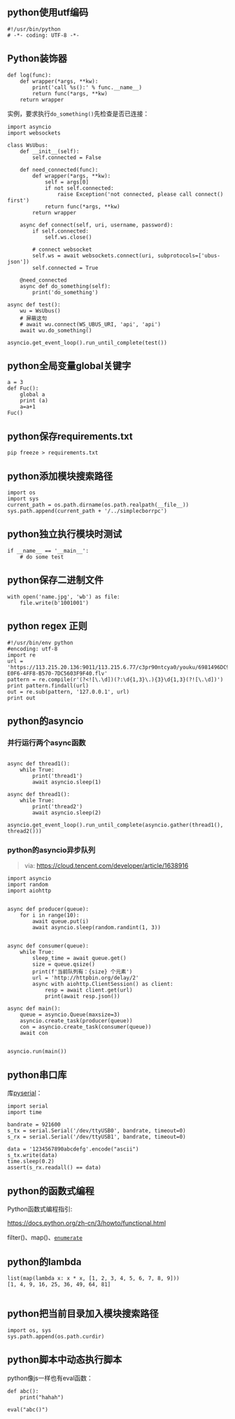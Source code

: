 ## python使用utf编码

```
#!/usr/bin/python
# -*- coding: UTF-8 -*-
```



## Python装饰器

```
def log(func):
    def wrapper(*args, **kw):
        print('call %s():' % func.__name__)
        return func(*args, **kw)
    return wrapper
```

实例，要求执行`do_something()`先检查是否已连接：

```
import asyncio
import websockets

class WsUbus:
    def __init__(self):
        self.connected = False

    def need_connected(func):
        def wrapper(*args, **kw):
            self = args[0]
            if not self.connected:
                raise Exception('not connected, please call connect() first')
            return func(*args, **kw)
        return wrapper

    async def connect(self, uri, username, password):
        if self.connected:
            self.ws.close()

        # connect websocket
        self.ws = await websockets.connect(uri, subprotocols=['ubus-json'])
        self.connected = True

    @need_connected
    async def do_something(self):
        print('do_something')

async def test():
    wu = WsUbus()
    # 屏蔽这句
    # await wu.connect(WS_UBUS_URI, 'api', 'api')
    await wu.do_something()

asyncio.get_event_loop().run_until_complete(test())

```

## python全局变量global关键字

```
a = 3
def Fuc():
	global a
    print (a)
    a=a+1
Fuc()
```

## python保存requirements.txt

```
pip freeze > requirements.txt
```

## python添加模块搜索路径

```
import os
import sys
current_path = os.path.dirname(os.path.realpath(__file__))
sys.path.append(current_path + '/../simplecborrpc')
```

## python独立执行模块时测试

```
if __name__ == '__main__':
    # do some test
```



## python保存二进制文件



```
with open('name.jpg', 'wb') as file:
    file.write(b'1001001')
```



## python regex 正则

```
#!/usr/bin/env python
#encoding: utf-8
import re
url = 'https://113.215.20.136:9011/113.215.6.77/c3pr90ntcya0/youku/6981496DC9913B8321BFE4A4E73/0300010E0C51F10D86F80703BAF2B1ADC67C80-E0F6-4FF8-B570-7DC5603F9F40.flv'
pattern = re.compile(r'(?<![\.\d])(?:\d{1,3}\.){3}\d{1,3}(?![\.\d])')
print pattern.findall(url)
out = re.sub(pattern, '127.0.0.1', url)
print out
```





## python的asyncio



### 并行运行两个async函数

```

async def thread1():
	while True:
		print('thread1')
		await asyncio.sleep(1)
	
async def thread1():
	while True:
		print('thread2')
		await asyncio.sleep(2)
	
asyncio.get_event_loop().run_until_complete(asyncio.gather(thread1(), thread2()))
```



### python的asyncio异步队列

> via: https://cloud.tencent.com/developer/article/1638916

```
import asyncio
import random
import aiohttp


async def producer(queue):
    for i in range(10):
        await queue.put(i)
        await asyncio.sleep(random.randint(1, 3))


async def consumer(queue):
    while True:
        sleep_time = await queue.get()
        size = queue.qsize()
        print(f'当前队列有：{size} 个元素')
        url = 'http://httpbin.org/delay/2'
        async with aiohttp.ClientSession() as client:
            resp = await client.get(url)
            print(await resp.json())

async def main():
    queue = asyncio.Queue(maxsize=3)
    asyncio.create_task(producer(queue))
    con = asyncio.create_task(consumer(queue))
    await con


asyncio.run(main())
```



## python串口库

库[pyserial](https://pyserial.readthedocs.io/en/latest/shortintro.html)：

```
import serial
import time

bandrate = 921600
s_tx = serial.Serial('/dev/ttyUSB0', bandrate, timeout=0)
s_rx = serial.Serial('/dev/ttyUSB1', bandrate, timeout=0)

data = '1234567890abcdefg'.encode("ascii")
s_tx.write(data)
time.sleep(0.2)
assert(s_rx.readall() == data)

```



## python的函数式编程

Python函数式编程指引:

https://docs.python.org/zh-cn/3/howto/functional.html



filter()、map()、[`enumerate`](https://docs.python.org/zh-cn/3/library/functions.html#enumerate)

## python的lambda

```
list(map(lambda x: x * x, [1, 2, 3, 4, 5, 6, 7, 8, 9]))
[1, 4, 9, 16, 25, 36, 49, 64, 81]


```



## python把当前目录加入模块搜索路径

```
import os, sys
sys.path.append(os.path.curdir)
```



## python脚本中动态执行脚本

python像js一样也有eval函数：

```
def abc():
	print("hahah")
	
eval("abc()")
```

